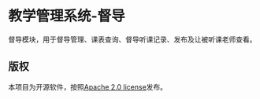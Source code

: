# 教学管理系统-督导
督导模块，用于督导管理、课表查询、督导听课记录、发布及让被听课老师查看。

## 版权
本项目为开源软件，按照[Apache 2.0 license](http://www.apache.org/licenses/LICENSE-2.0.html)发布。